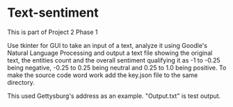 # Text-sentiment

This is part of Project 2 Phase 1

Use tkinter for GUI to take an input of a text, analyze it using Goodle's Natural Language Processing and output a text file showing the original text, the entities count and the overall sentiment qualifying it as -1 to -0.25 being negative, -0.25 to 0.25 being neutral and 0.25 to 1.0 being positive. To make the source code word work add the key.json file to the same directory.

This used Gettysburg's address as an example. "Output.txt" is test output.
